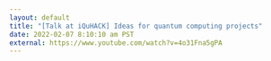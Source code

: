 ```yaml
---
layout: default
title: "[Talk at iQuHACK] Ideas for quantum computing projects"
date: 2022-02-07 8:10:10 am PST
external: https://www.youtube.com/watch?v=4o31Fna5gPA
---
```

